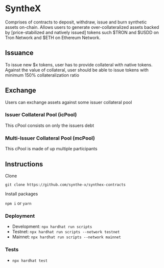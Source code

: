 # SyntheX

Comprises of contracts to deposit, withdraw, issue and burn synthetic assets on-chain.
Allows users to generate over-collateralized assets backed by [price-stabilized and natively issued] tokens such $TRON and $USDD on Tron Network and $ETH on Ethereum Network.

## Issuance

To issue new $x tokens, user has to provide collateral with native tokens. Against the value of collateral, user should be able to issue tokens with minimum 150% collateralization ratio

## Exchange

Users can exchange assets against some issuer collateral pool

### Issuer Collateral Pool (icPool)

This cPool consists on only the issuers debt

### Multi-Issuer Collateral Pool (mcPool)

This cPool is made of up multiple participants

## Instructions

Clone

```git clone https://github.com/synthe-x/synthex-contracts```

Install packages

```npm i``` or ```yarn```

### Deployment

- Development: ```npx hardhat run scripts```
- Testnet: ```npx hardhat run scripts --network testnet```
- Mainnet: ```npx hardhat run scripts --network mainnet```

### Tests

- ```npx hardhat test```
